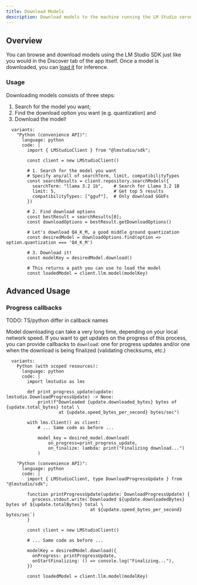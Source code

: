 ```yaml
---
title: Download Models
description: Download models to the machine running the LM Studio server
---
```


## Overview

You can browse and download models using the LM Studio SDK just like you would
in the Discover tab of the app itself. Once a model is downloaded, you can
[load it](/docs/api/sdk/load-and-access-models) for inference.

### Usage

Downloading models consists of three steps:

1. Search for the model you want;
2. Find the download option you want (e.g. quantization) and
3. Download the model!

```lms_code_snippet
  variants:
    "Python (convenience API)":
      language: python
      code: |
        import { LMStudioClient } from "@lmstudio/sdk";

        const client = new LMStudioClient()

        # 1. Search for the model you want
        # Specify any/all of searchTerm, limit, compatibilityTypes
        const searchResults = client.repository.searchModels({
          searchTerm: "llama 3.2 1b",    # Search for Llama 3.2 1B
          limit: 5,                      # Get top 5 results
          compatibilityTypes: ["gguf"],  # Only download GGUFs
        })

        # 2. Find download options
        const bestResult = searchResults[0];
        const downloadOptions = bestResult.getDownloadOptions()

        # Let's download Q4_K_M, a good middle ground quantization
        const desiredModel = downloadOptions.find(option => option.quantization === 'Q4_K_M')

        # 3. Download it!
        const modelKey = desiredModel.download()

        # This returns a path you can use to load the model
        const loadedModel = client.llm.model(modelKey)
```

## Advanced Usage

### Progress callbacks

TODO: TS/python differ in callback names

Model downloading can take a very long time, depending on your local network speed.
If you want to get updates on the progress of this process, you can provide callbacks to `download`:
one for progress updates and/or one when the download is being finalized
(validating checksums, etc.)

```lms_code_snippet
  variants:
    Python (with scoped resources):
      language: python
      code: |
        import lmstudio as lms

        def print_progress_update(update: lmstudio.DownloadProgressUpdate) -> None:
            print(f"Downloaded {update.downloaded_bytes} bytes of {update.total_bytes} total \
                    at {update.speed_bytes_per_second} bytes/sec")

        with lms.Client() as client:
            # ... Same code as before ...

            model_key = desired_model.download(
                on_progress=print_progress_update,
                on_finalize: lambda: print("Finalizing download...")
            )

    "Python (convenience API)":
      language: python
      code: |
        import { LMStudioClient, type DownloadProgressUpdate } from "@lmstudio/sdk";

        function printProgressUpdate(update: DownloadProgressUpdate) {
          process.stdout.write(`Downloaded ${update.downloadedBytes} bytes of ${update.totalBytes} total \
                                at ${update.speed_bytes_per_second} bytes/sec`)
        }

        const client = new LMStudioClient()

        # ... Same code as before ...

        modelKey = desiredModel.download({
          onProgress: printProgressUpdate,
          onStartFinalizing: () => console.log("Finalizing..."),
        })

        const loadedModel = client.llm.model(modelKey)
```
